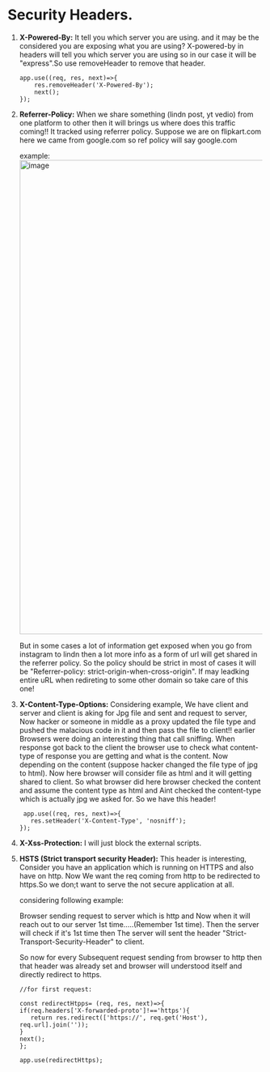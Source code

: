 # Security Headers.

1. **X-Powered-By:**
   It tell you which server you are using. and it may be the considered you are exposing what you are using? X-powered-by in headers will tell you which server you are using so in our case
   it will be "express".So use removeHeader to remove that header.

   ```
   app.use((req, res, next)=>{
       res.removeHeader('X-Powered-By');
       next();
   });
   ```

2. **Referrer-Policy:**
   When we share something (lindn post, yt vedio) from one platform to other then it will brings us where does this traffic coming!! It tracked using referrer policy.
   Suppose we are on flipkart.com
   here we came from google.com so ref policy will say google.com

   example:
   <img width="937" alt="image" src="https://github.com/user-attachments/assets/8bb16480-d34b-4846-b796-4b303e7d0707" />

   But in some cases a lot of information get exposed when you go from instagram to lindn then a lot more info as a form of url will get shared in the referrer policy. So the policy should be strict
   in most of cases it will be "Referrer-policy: strict-origin-when-cross-origin". If may leadking entire uRL when redireting to some other domain so take care of this one!

3. **X-Content-Type-Options:**
   Considering example, We have client and server and client is aking for Jpg file and sent and request to server, Now hacker or someone in middle as a proxy updated the file type and pushed the malacious code in it and then pass the file to client!!
   earlier Browsers were doing an interesting thing that call sniffing. When response got back to the client the browser use to check what content-type of response you are getting and what is the content. Now depending on the content (suppose hacker changed the file type of jpg to html). 
   Now here browser will consider file as html and it will getting shared to client. So what browser did here browser checked the content and assume the content type as html and Aint checked the content-type which is actually jpg we asked for. So we have this header!


   ```
    app.use((req, res, next)=>{
      res.setHeader('X-Content-Type', 'nosniff');
   });
   
   ```

4. **X-Xss-Protection:**
   I will just block the external scripts.

5. **HSTS (Strict transport security Header):**
      This header is interesting,  Consider you have an application which is running on HTTPS and also have on http. Now We want the req coming from http to be redirected to              https.So we don;t want to serve the not secure application at all.

      considering following example:

      Browser sending request to server which is http and Now when it will reach out to our server 1st time.....(Remember 1st time). Then the server will check if it's 1st time then
      The server will sent the header "Strict-Transport-Security-Header" to client.

      So now for every Subsequent request sending from browser to http then that header was already set and browser will understood itself and directly redirect to https.

      ```
      //for first request:

      const redirectHtpps= (req, res, next)=>{
      if(req.headers['X-forwarded-proto']!=='https'){
         return res.redirect(['https://', req.get('Host'), req.url].join(''));
      }
      next();
      };

      app.use(redirectHttps);      
      ```
   

